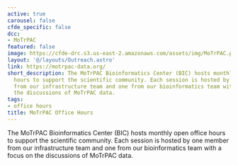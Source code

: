 ```yaml
---
active: true
carousel: false
cfde_specific: false
dcc:
- MoTrPAC
featured: false
image: https://cfde-drc.s3.us-east-2.amazonaws.com/assets/img/MoTrPAC.png
layout: '@/layouts/Outreach.astro'
link: https://motrpac-data.org/
short_description: The MoTrPAC Bioinformatics Center (BIC) hosts monthly open office
  hours to support the scientific community. Each session is hosted by one member
  from our infrastructure team and one from our bioinformatics team with a focus on
  the discussions of MoTrPAC data.
tags: 
- office hours
title: MoTrPAC Office Hours
---
```

The MoTrPAC Bioinformatics Center (BIC) hosts monthly open office hours to support the scientific community. Each session is hosted by one member from our infrastructure team and one from our bioinformatics team with a focus on the discussions of MoTrPAC data.